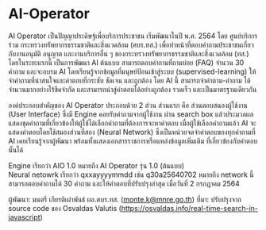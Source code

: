 # AI-Operator
AI Operator เป็นปัญญาประดิษฐ์เพื่อบริการประชาชน เริ่มพัฒนาในปี พ.ศ. 2564 โดย ศูนย์บริการร่วม กระทรวงทรัพยากรธรรมชาติและสิ่งแวดล้อม (ศบร.ทส.) เพื่อทำหน้าที่ตอบคำถามประชาชนเกี่ยวกับงานอนุมัติ อนุญาต และงานบริการอื่น ๆ ของกระทรวงทรัพยากรธรรมชาติและสิ่งแวดล้อม (ทส.) โดยในระยะแรกนี้ เป็นการพัฒนา AI ต้นแบบ สามารถตอบคำถามที่ถามบ่อย (FAQ) จำนวน 30 คำถาม และจะอบรม AI โดยเรียนรู้จากข้อมูลที่มนุษย์ป้อนเข้าสู่ระบบ (supervised-learning) ให้จำคำถามที่น่าสนใจและคำตอบที่กระชับ ชัดเจน และถูกต้อง โดย AI นี้ สามารถจำคำตาม-คำถาม ได้จำนวนมากอย่างไร้ขีดจำกัด และสามารถนำสู่คำตอบได้อย่างถูกต้อง รวดเร็ว และเป็นมาตรฐานเดียวกัน

องค์ประกอบสำคัญของ AI Operator ประกอบด้วย 2 ส่วน ส่วนแรก คือ ส่วนตอบสนองผู้ใช้งาน (User Interface) ซึ่งมี Engine คอยรับคำถามจากผู้ใช้งาน ผ่าน search box แล้วประมวลผล แสดงชุดคำถามที่เกี่ยวข้องให้ผู้ใช้ได้เลือกคำถามที่ต้องการจะหาคำตอบ เมื่อผู้ใช้เลือกคำถามแล้ว AI จะแสดงคำตอบโดยใช้สมองส่วนที่สอง (Neural Network) ซึ่งเป็นหน่วยจดจำคำตอบของทุกคำถามที่ AI เคยเรียนรู้จากผู้พัฒนา พร้อมทั้งแสดงเอกสารราชการหรือแหล่งข้อมูลเพิ่มเติม ที่เกี่ยวข้องกับคำตอบนั้นได้   

Engine เรียกว่า AIO 1.0 หมายถึง AI Operator รุ่น 1.0 (ต้นแบบ)  
Neural netowrk เรียกว่า qxxayyyymmdd เช่น q30a25640702 หมายถึง network นี้ สามารถตอบคำถามได้ 30 คำถาม และให้คำตอบที่ปรับปรุงล่าสุด เมื่อวันที่ 2 กรกฎาคม 2564 

ผู้พัฒนา: มนตรี เกียรติเผ่าพันธ์ ผอ.ศบร.ทส. (monte.k@mnre.go.th) 
ที่มา: ปรับปรุงจาก source code ของ Osvaldas Valutis (https://osvaldas.info/real-time-search-in-javascript)
